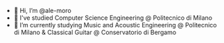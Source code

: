 - 👋 Hi, I’m @ale-moro
- 👀 I've studied Computer Science Engineering @ Politecnico di Milano
- 🌱 I’m currently studying Music and Acoustic Engineering @ Politecnico di Milano & Classical Guitar @ Conservatorio di Bergamo
